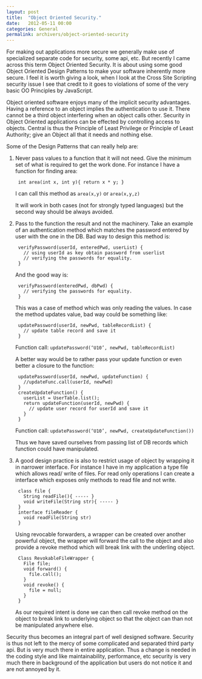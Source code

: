 ```yaml
---
layout: post
title:  "Object Oriented Security."
date:   2012-05-11 00:00
categories: General
permalink: archivers/object-oriented-security
---
```

For making out applications more secure we generally make use of specialized separate code for security, some api, etc. But recently I came across this term Object Oriented Security. It is about using some good Object Oriented Design Patterns to make your software inherently more secure. I feel it is worth giving a look, when I look at the Cross Site Scripting security issue I see that credit to it goes to violations of some of the very basic OO Principles by JavaScript.

Object oriented software enjoys many of the implicit security advantages. Having a reference to an object implies the authentication to use it. There cannot be a third object interfering when an object calls other. Security in Object Oriented applications can be effected by controlling access to objects. Central is thus the Principle of Least Privilege or Principle of Least Authority; give an Object all that it needs and nothing else.

Some of the Design Patterns that can really help are:

1. Never pass values to a function that it will not need. Give the minimum set of what is required to get the work done. For instance I have a function for finding area:

        int area(int x, int y){ return x * y; }

    I can call this method as `area(x,y)` or `area(x,y,z)`

    It will work in both cases (not for strongly typed languages) but the second way should be always avoided.

2. Pass to the function the result and not the machinery. Take an example of an authentication method which matches the password entered by user with the one in the DB.
Bad way to design this method is:

        verifyPassword(userId, enteredPwd, userList) {
          // using userId as key obtain password from userlist
          // verifying the passwords for equality.
        }

    And the good way is:

        verifyPassword(enteredPwd, dbPwd) {
          // verifying the passwords for equality.
        }

    This was a case of method which was only reading the values. In case the method updates value, bad way could be something like:

        updatePassword(userId, newPwd, tableRecordList) {
          // update table record and save it
        }

    Function call: `updatePassword(‘U10’, newPwd, tableRecordList)`

    A better way would be to rather pass your update function or even better a closure to the function:

        updatePassword(userId, newPwd, updateFunction) {
          //updateFunc.call(userId, newPwd)
        }
        createUpdateFunction() {
          userList = UserTable.list();
          return updateFunction(userId, newPwd) {
            // update user record for userId and save it
          }
        }

    Function call: `updatePassword(‘U10’, newPwd, createUpdateFunction())`

    Thus we have saved ourselves from passing list of DB records which function could have manipulated.

3. A good design practice is also to restrict usage of object by wrapping it in narrower interface. For instance I have in my application a type file which allows read/ write of files. For read only operations I can create a interface which exposes only methods to read file and not write.

        class file {
          String readFile(){ ----- }
          void writeFile(String str){ ----- }
        }
        interface fileReader {
          void readFile(String str)
        }

    Using revocable forwarders, a wrapper can be created over another powerful object, the wrapper will forward the call to the object and also provide a revoke method which will break link with the underling object.

        Class RevokableFileWrapper {
          File file;
          void forward() {
            file.call();
          }
          void revoke() {
            file = null;
          }
        }

    As our required intent is done we can then call revoke method on the object to break link to underlying object so that the object can than not be manipulated anywhere else.

Security thus becomes an integral part of well designed software. Security is thus not left to the mercy of some complicated and separated third party api. But is very much there in entire application. Thus a change is needed in the coding style and like maintainability, performance, etc security is very much there in background of the application but users do not notice it and are not annoyed by it.
